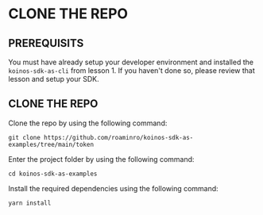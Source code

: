 # CLONE THE REPO

## PREREQUISITS

You must have already setup your developer environment and installed the `koinos-sdk-as-cli` from lesson 1. If you haven't done so, please review that lesson and setup your SDK.

## CLONE THE REPO

Clone the repo by using the following command:

```
git clone https://github.com/roaminro/koinos-sdk-as-examples/tree/main/token
```

Enter the project folder by using the following command:

```
cd koinos-sdk-as-examples
```

Install the required dependencies using the following command:

```
yarn install
```
